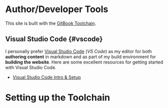 # Author/Developer Tools

This site is built with the [GitBook Toolchain](https://toolchain.gitbook.com/).

## Visual Studio Code {#vscode}

I personally prefer [Visual Studio Code](https://code.visualstudio.com) (*VS Code*) as my editor for both **authoring content** in markdown and as part of my build environment for **building the website**. Here are some excellent resources for getting started with Visual Studio Code.

* [Visual Studio Code Intro & Setup](https://youtu.be/fnPhJHN0jTE)

# Setting up the Toolchain

